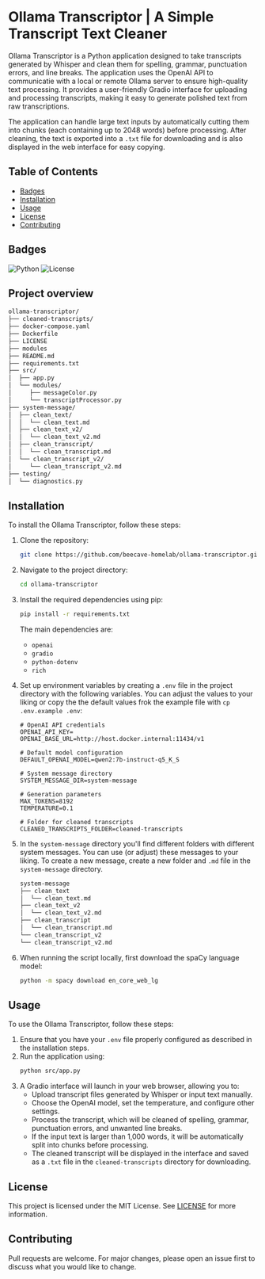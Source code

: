 # Ollama Transcriptor | A Simple Transcript Text Cleaner

Ollama Transcriptor is a Python application designed to take transcripts generated by Whisper and clean them for spelling, grammar, punctuation errors, and line breaks. The application uses the OpenAI API to communicatie with a local or remote Ollama server to ensure high-quality text processing. It provides a user-friendly Gradio interface for uploading and processing transcripts, making it easy to generate polished text from raw transcriptions.

The application can handle large text inputs by automatically cutting them into chunks (each containing up to 2048 words) before processing. After cleaning, the text is exported into a `.txt` file for downloading and is also displayed in the web interface for easy copying.

## Table of Contents
- [Badges](#badges)
- [Installation](#installation)
- [Usage](#usage)
- [License](#license)
- [Contributing](#contributing)

## Badges
![Python](https://img.shields.io/badge/Python-3.12%2B-blue)
![License](https://img.shields.io/badge/License-MIT-yellow)

## Project overview
```md
ollama-transcriptor/
├── cleaned-transcripts/
├── docker-compose.yaml
├── Dockerfile
├── LICENSE
├── modules
├── README.md
├── requirements.txt
├── src/
│  ├── app.py
│  └── modules/
│     ├── messageColor.py
│     └── transcriptProcessor.py
├── system-message/
│  ├── clean_text/
│  │  └── clean_text.md
│  ├── clean_text_v2/
│  │  └── clean_text_v2.md
│  ├── clean_transcript/
│  │  └── clean_transcript.md
│  └── clean_transcript_v2/
│     └── clean_transcript_v2.md
├── testing/
│  └── diagnostics.py
```

## Installation

To install the Ollama Transcriptor, follow these steps:

1. Clone the repository:
    ```bash
    git clone https://github.com/beecave-homelab/ollama-transcriptor.git
    ```
2. Navigate to the project directory:
    ```bash
    cd ollama-transcriptor
    ```
3. Install the required dependencies using pip:
    ```bash
    pip install -r requirements.txt
    ```

   The main dependencies are:
   - `openai`
   - `gradio`
   - `python-dotenv`
   - `rich`

4. Set up environment variables by creating a `.env` file in the project directory with the following variables. You can adjust the values to your liking or copy the the default values frok the example file with `cp .env.example .env`:
    ```env
    # OpenAI API credentials
    OPENAI_API_KEY=
    OPENAI_BASE_URL=http://host.docker.internal:11434/v1

    # Default model configuration
    DEFAULT_OPENAI_MODEL=qwen2:7b-instruct-q5_K_S

    # System message directory
    SYSTEM_MESSAGE_DIR=system-message

    # Generation parameters
    MAX_TOKENS=8192
    TEMPERATURE=0.1

    # Folder for cleaned transcripts
    CLEANED_TRANSCRIPTS_FOLDER=cleaned-transcripts
    ```

5. In the `system-message` directory you'll find different folders with different system messages. You can use (or adjust) these messages to your liking. To create a new message, create a new folder and `.md` file in the `system-message` directory.
    ```md
    system-message
    ├── clean_text
    │  └── clean_text.md
    ├── clean_text_v2
    │  └── clean_text_v2.md
    ├── clean_transcript
    │  └── clean_transcript.md
    └── clean_transcript_v2
    └── clean_transcript_v2.md
    ```
6. When running the script locally, first download the spaCy language model:
    ```bash
    python -m spacy download en_core_web_lg
    ```

## Usage

To use the Ollama Transcriptor, follow these steps:

1. Ensure that you have your `.env` file properly configured as described in the installation steps.
2. Run the application using:
    ```bash
    python src/app.py
    ```
3. A Gradio interface will launch in your web browser, allowing you to:
   - Upload transcript files generated by Whisper or input text manually.
   - Choose the OpenAI model, set the temperature, and configure other settings.
   - Process the transcript, which will be cleaned of spelling, grammar, punctuation errors, and unwanted line breaks.
   - If the input text is larger than 1,000 words, it will be automatically split into chunks before processing.
   - The cleaned transcript will be displayed in the interface and saved as a `.txt` file in the `cleaned-transcripts` directory for downloading.

## License

This project is licensed under the MIT License. See [LICENSE](LICENSE) for more information.

## Contributing

Pull requests are welcome. For major changes, please open an issue first to discuss what you would like to change.